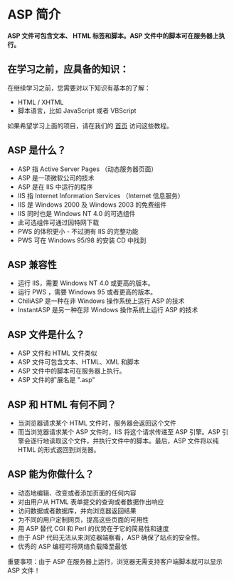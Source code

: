 # ASP 简介

**ASP 文件可包含文本、 HTML 标签和脚本。ASP 文件中的脚本可在服务器上执行。**

## 在学习之前，应具备的知识：

在继续学习之前，您需要对以下知识有基本的了解：

*   HTML / XHTML
*   脚本语言，比如 JavaScript 或者 VBScript

如果希望学习上面的项目，请在我们的 [首页](/index.html) 访问这些教程。

## ASP 是什么？

*   ASP 指 Active Server Pages （动态服务器页面）
*   ASP 是一项微软公司的技术
*   ASP 是在 IIS 中运行的程序
*   IIS 指 Internet Information Services （Internet 信息服务）
*   IIS 是 Windows 2000 及 Windows 2003 的免费组件
*   IIS 同时也是 Windows NT 4.0 的可选组件
*   此可选组件可通过因特网下载
*   PWS 的体积更小 - 不过拥有 IIS 的完整功能
*   PWS 可在 Windows 95/98 的安装 CD 中找到

## ASP 兼容性

*   运行 IIS，需要 Windows NT 4.0 或更高的版本。
*   运行 PWS ，需要 Windows 95 或者更高的版本。
*   ChiliASP 是一种在非 Windows 操作系统上运行 ASP 的技术
*   InstantASP 是另一种在非 Windows 操作系统上运行 ASP 的技术

## ASP 文件是什么？

*   ASP 文件和 HTML 文件类似
*   ASP 文件可包含文本、HTML、XML 和脚本
*   ASP 文件中的脚本可在服务器上执行。
*   ASP 文件的扩展名是 ".asp"

## ASP 和 HTML 有何不同？

*   当浏览器请求某个 HTML 文件时，服务器会返回这个文件
*   而当浏览器请求某个 ASP 文件时，IIS 将这个请求传递至 ASP 引擎。ASP 引擎会逐行地读取这个文件，并执行文件中的脚本。最后，ASP 文件将以纯 HTML 的形式返回到浏览器。

## ASP 能为你做什么？

*   动态地编辑、改变或者添加页面的任何内容
*   对由用户从 HTML 表单提交的查询或者数据作出响应
*   访问数据或者数据库，并向浏览器返回结果
*   为不同的用户定制网页，提高这些页面的可用性
*   用 ASP 替代 CGI 和 Perl 的优势在于它的简易性和速度
*   由于 ASP 代码无法从来浏览器端察看，ASP 确保了站点的安全性。
*   优秀的 ASP 编程可将网络负载降至最低

重要事项：由于 ASP 在服务器上运行，浏览器无需支持客户端脚本就可以显示 ASP 文件！

